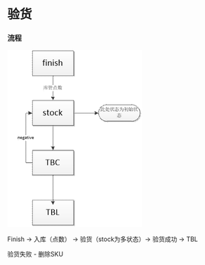 # 验货

### 流程

![](/assets/image001.gif)

Finish  -&gt; 入库（点数） -&gt; 验货（stock为多状态）-&gt; 验货成功 -&gt; TBL

验货失败 - 删除SKU

